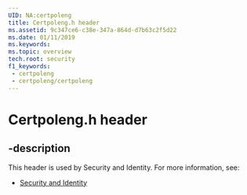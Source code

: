 ```yaml
---
UID: NA:certpoleng
title: Certpoleng.h header
ms.assetid: 9c347ce6-c38e-347a-864d-d7b63c2f5d22
ms.date: 01/11/2019
ms.keywords: 
ms.topic: overview
tech.root: security
f1_keywords:
 - certpoleng
 - certpoleng/certpoleng
---
```


# Certpoleng.h header


## -description

This header is used by Security and Identity. For more information, see:

- [Security and Identity](../_security/index.md)

